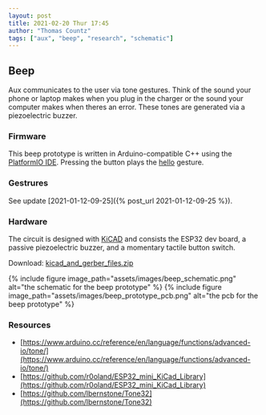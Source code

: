 ```yaml
---
layout: post
title: 2021-02-20 Thur 17:45
author: "Thomas Countz"
tags: ["aux", "beep", "research", "schematic"]
---
```


## Beep
Aux communicates to the user via tone gestures. Think of the sound your phone or laptop makes when you plug in the charger or the sound your computer makes when theres an error. These tones are generated via a piezoelectric buzzer.

### Firmware
This beep prototype is written in Arduino-compatible C++ using the [PlatformIO IDE](https://platformio.org/). Pressing the button plays the [hello](/assets/audio/hello.mp3) gesture.

### Gestrures
See update [2021-01-12-09-25]({% post_url 2021-01-12-09-25 %}).

### Hardware
The circuit is designed with [KiCAD](https://kicad.org/) and consists the ESP32 dev board, a passive piezoelectric buzzer, and a momentary tactile button switch.

Download: [kicad_and_gerber_files.zip](assets/../../assets/downloads/kicad_and_gerber_files.zip)

{% include figure image_path="assets/images/beep_schematic.png" alt="the schematic for the beep prototype" %}
{% include figure image_path="assets/images/beep_prototype_pcb.png" alt="the pcb for the beep prototype" %}

### Resources
- [https://www.arduino.cc/reference/en/language/functions/advanced-io/tone/](https://www.arduino.cc/reference/en/language/functions/advanced-io/tone/)
- [https://github.com/r0oland/ESP32_mini_KiCad_Library](https://github.com/r0oland/ESP32_mini_KiCad_Library)
- [https://github.com/lbernstone/Tone32](https://github.com/lbernstone/Tone32)